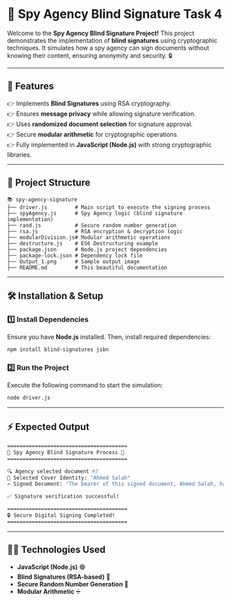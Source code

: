 # 🚀 Spy Agency Blind Signature Task 4

Welcome to the **Spy Agency Blind Signature Project!** This project demonstrates the implementation of **blind signatures** using cryptographic techniques. It simulates how a spy agency can sign documents without knowing their content, ensuring anonymity and security. 🔒

---

## 📌 Features
👉 Implements **Blind Signatures** using RSA cryptography.  
👉 Ensures **message privacy** while allowing signature verification.  
👉 Uses **randomized document selection** for signature approval.  
👉 Secure **modular arithmetic** for cryptographic operations.  
👉 Fully implemented in **JavaScript (Node.js)** with strong cryptographic libraries.  

---

## 💒 Project Structure
```
📚 spy-agency-signature
├── driver.js         # Main script to execute the signing process
├── spyAgency.js      # Spy Agency logic (blind signature implementation)
├── rand.js           # Secure random number generation
├── rsa.js            # RSA encryption & decryption logic
├── modularDivision.js# Modular arithmetic operations
├── destructure.js    # ES6 Destructuring example
├── package.json      # Node.js project dependencies
├── package-lock.json # Dependency lock file
├── Output_1.png      # Sample output image
├── README.md         # This beautiful documentation 
```

---

## 🛠️ Installation & Setup
### 1️⃣ Install Dependencies
Ensure you have **Node.js** installed. Then, install required dependencies:
```bash
npm install blind-signatures jsbn
```

### 2️⃣ Run the Project
Execute the following command to start the simulation:
```bash
node driver.js
```

---

## ⚡ Expected Output
```bash
=======================================
🚀 Spy Agency Blind Signature Process 🚀
=======================================

🔍 Agency selected document #3
📛 Selected Cover Identity: "Ahmed Salah"
✍️ Signed Document: "The bearer of this signed document, Ahmed Salah, has full diplomatic immunity."

✅ Signature verification successful!

=======================================
🔒 Secure Digital Signing Completed!
=======================================
```

---

## 👨‍💻 Technologies Used
- **JavaScript (Node.js)** 🟢
- **Blind Signatures (RSA-based)** 🔐
- **Secure Random Number Generation** 🎢
- **Modular Arithmetic** ➗

